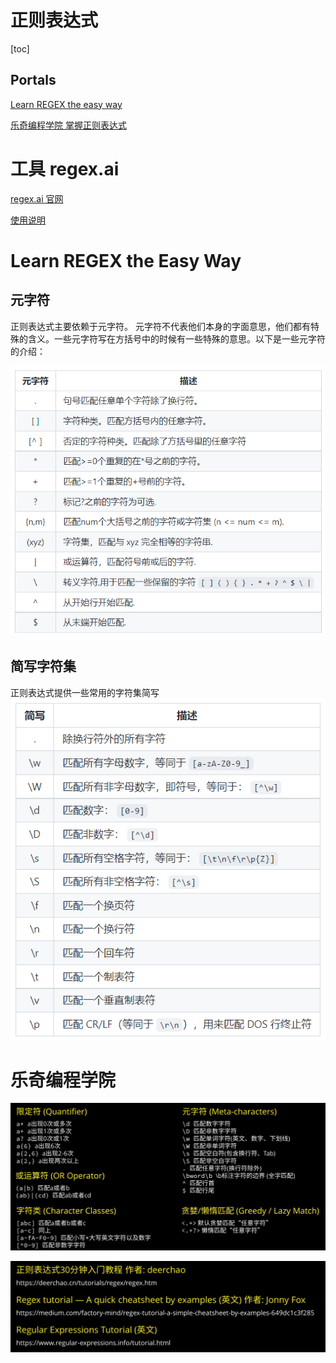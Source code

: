 # 正则表达式

[toc]

## Portals

[Learn REGEX the easy way](https://github.com/ziishaned/learn-regex/blob/master/translations/README-cn.md)

[乐奇编程学院 掌握正则表达式](https://www.bilibili.com/video/BV1da4y1p7iZ)

# 工具 regex.ai

[regex.ai 官网](https://regex.ai/)

[使用说明](https://www.appinn.com/regex-ai/)


# Learn REGEX the Easy Way

<!-- ![](Pics/all.png) -->

## 元字符
正则表达式主要依赖于元字符。 元字符不代表他们本身的字面意思，他们都有特殊的含义。一些元字符写在方括号中的时候有一些特殊的意思。以下是一些元字符的介绍：

![](Pics/regex_easy01.png)

## 简写字符集
正则表达式提供一些常用的字符集简写
![](Pics/regex_easy02.png)


# 乐奇编程学院

![](Pics/regex01.png)

![](Pics/regex02.png)
